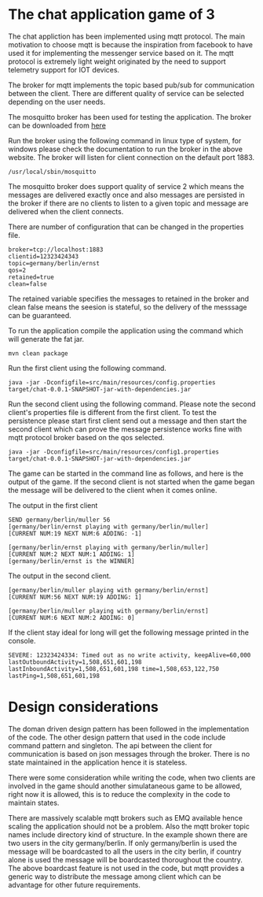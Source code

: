 # The chat application game of 3

The chat appliction has been implemented using mqtt protocol. The main motivation to choose mqtt is because the inspiration from facebook to have used it for implementing the messenger service based on it. The mqtt protocol is extremely light weight originated by the need to support telemetry support for IOT devices.

The broker for mqtt implements the topic based pub/sub for communication between the client. There are different quality of service can be selected depending on the user needs.

The mosquitto broker has been used for testing the application. The broker can be downloaded from [here](https://mosquitto.org/)

Run the broker using the following command in linux type of system, for windows please check the documentation to run the broker in the above website. The broker will listen for client connection on the default port 1883. 
```
/usr/local/sbin/mosquitto
```

The mosquitto broker does support quality of service 2 which means the messages are delivered exactly once and also messages are persisted in the broker if there are no clients to listen to a given topic and message are delivered when the client connects. 

There are number of configuration that can be changed in the properties file. 

```
broker=tcp://localhost:1883
clientid=12323424343
topic=germany/berlin/ernst
qos=2
retained=true
clean=false
```

The retained variable specifies the messages to retained in the broker and clean false means the seesion is stateful, so the delivery of the messsage can be guaranteed. 

To run the application compile the application using the command which will generate the fat jar. 
```
mvn clean package
```
Run the first client using the following command. 
```
java -jar -Dconfigfile=src/main/resources/config.properties target/chat-0.0.1-SNAPSHOT-jar-with-dependencies.jar
```

Run the second client using the following command. Please note the second client's properties file is different from the first client. To test the persistence please start first client send out a message and then start the second client which can prove the message persistence works fine with mqtt protocol broker based on the qos selected. 

```
java -jar -Dconfigfile=src/main/resources/config1.properties target/chat-0.0.1-SNAPSHOT-jar-with-dependencies.jar
```

The game can be started in the command line as follows, and here is the output of the game. If the second client is not started when the game began the message will be delivered to the client when it comes online. 

The output in the first client
```
SEND germany/berlin/muller 56
[germany/berlin/ernst playing with germany/berlin/muller]
[CURRENT NUM:19 NEXT NUM:6 ADDING: -1]

[germany/berlin/ernst playing with germany/berlin/muller]
[CURRENT NUM:2 NEXT NUM:1 ADDING: 1]
[germany/berlin/ernst is the WINNER]
```

The output in the second client. 
```
[germany/berlin/muller playing with germany/berlin/ernst]
[CURRENT NUM:56 NEXT NUM:19 ADDING: 1]

[germany/berlin/muller playing with germany/berlin/ernst]
[CURRENT NUM:6 NEXT NUM:2 ADDING: 0]
```

If the client stay ideal for long will get the following message printed in the console. 
```
SEVERE: 12323424334: Timed out as no write activity, keepAlive=60,000 lastOutboundActivity=1,508,651,601,198 lastInboundActivity=1,508,651,601,198 time=1,508,653,122,750 lastPing=1,508,651,601,198
```

# Design considerations
   The doman driven design pattern has been followed in the implementation of the code. The other design pattern that used in the code include command pattern and singleton. The api between the client for communication is based on json messages through the broker. There is no state maintained in the application hence it is stateless. 

   There were some consideration while writing the code, when two clients are involved in the game should another simulataneous game to be allowed, right now it is allowed, this is to reduce the complexity in the code to maintain states. 

   There are massively scalable mqtt brokers such as EMQ available hence scaling the application should not be a problem. Also the mqtt broker topic names include directory kind of structure. In the example shown there are two users in the city germany/berlin. If only germany/berlin is used the message will be boardcasted to all the users in the city berlin, if country alone is used the message will be boardcasted thoroughout the country. The above boardcast feature is not used in the code, but mqtt provides a generic way to distribute the message among client which can be advantage for other future requirements. 
